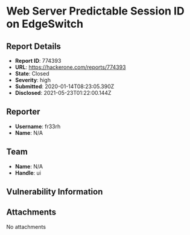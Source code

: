 # Web Server Predictable Session ID on EdgeSwitch 

## Report Details
- **Report ID**: 774393
- **URL**: https://hackerone.com/reports/774393
- **State**: Closed
- **Severity**: high
- **Submitted**: 2020-01-14T08:23:05.390Z
- **Disclosed**: 2021-05-23T01:22:00.144Z

## Reporter
- **Username**: fr33rh
- **Name**: N/A

## Team
- **Name**: N/A
- **Handle**: ui

## Vulnerability Information


## Attachments
No attachments
